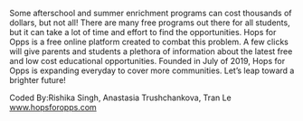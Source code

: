Some afterschool and summer enrichment programs can cost thousands of dollars, but not all! There are many free programs out there for all students, but it can take a lot of time and effort to find the opportunities. Hops for Opps is a free online platform created to combat this problem. A few clicks will give parents and students a plethora of information about the latest free and low cost educational opportunities. Founded in July of 2019, Hops for Opps is expanding everyday to cover more communities. Let’s leap toward a brighter future!

Coded By:Rishika Singh, Anastasia Trushchankova, Tran Le
www.hopsforopps.com 
